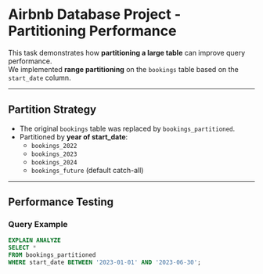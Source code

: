 # Airbnb Database Project - Partitioning Performance

This task demonstrates how **partitioning a large table** can improve query performance.  
We implemented **range partitioning** on the `bookings` table based on the `start_date` column.

---

## Partition Strategy
- The original `bookings` table was replaced by `bookings_partitioned`.
- Partitioned by **year of start_date**:
  - `bookings_2022`
  - `bookings_2023`
  - `bookings_2024`
  - `bookings_future` (default catch-all)

---

## Performance Testing

### Query Example
```sql
EXPLAIN ANALYZE
SELECT *
FROM bookings_partitioned
WHERE start_date BETWEEN '2023-01-01' AND '2023-06-30';
